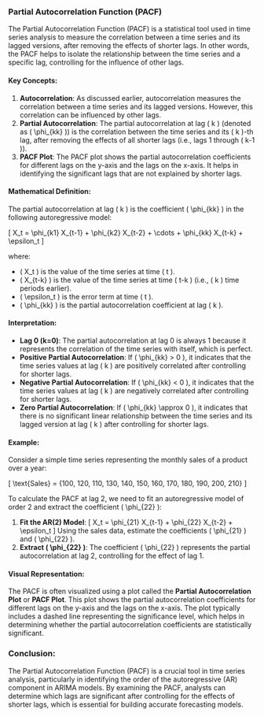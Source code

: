 ### Partial Autocorrelation Function (PACF)

The Partial Autocorrelation Function (PACF) is a statistical tool used in time series analysis to measure the correlation between a time series and its lagged versions, after removing the effects of shorter lags. In other words, the PACF helps to isolate the relationship between the time series and a specific lag, controlling for the influence of other lags.

#### Key Concepts:

1. **Autocorrelation**: As discussed earlier, autocorrelation measures the correlation between a time series and its lagged versions. However, this correlation can be influenced by other lags.
2. **Partial Autocorrelation**: The partial autocorrelation at lag \( k \) (denoted as \( \phi_{kk} \)) is the correlation between the time series and its \( k \)-th lag, after removing the effects of all shorter lags (i.e., lags 1 through \( k-1 \)).
3. **PACF Plot**: The PACF plot shows the partial autocorrelation coefficients for different lags on the y-axis and the lags on the x-axis. It helps in identifying the significant lags that are not explained by shorter lags.

#### Mathematical Definition:

The partial autocorrelation at lag \( k \) is the coefficient \( \phi_{kk} \) in the following autoregressive model:

\[
X_t = \phi_{k1} X_{t-1} + \phi_{k2} X_{t-2} + \cdots + \phi_{kk} X_{t-k} + \epsilon_t
\]

where:

- \( X_t \) is the value of the time series at time \( t \).
- \( X_{t-k} \) is the value of the time series at time \( t-k \) (i.e., \( k \) time periods earlier).
- \( \epsilon_t \) is the error term at time \( t \).
- \( \phi_{kk} \) is the partial autocorrelation coefficient at lag \( k \).

#### Interpretation:

- **Lag 0 (k=0)**: The partial autocorrelation at lag 0 is always 1 because it represents the correlation of the time series with itself, which is perfect.
- **Positive Partial Autocorrelation**: If \( \phi_{kk} > 0 \), it indicates that the time series values at lag \( k \) are positively correlated after controlling for shorter lags.
- **Negative Partial Autocorrelation**: If \( \phi_{kk} < 0 \), it indicates that the time series values at lag \( k \) are negatively correlated after controlling for shorter lags.
- **Zero Partial Autocorrelation**: If \( \phi_{kk} \approx 0 \), it indicates that there is no significant linear relationship between the time series and its lagged version at lag \( k \) after controlling for shorter lags.

#### Example:

Consider a simple time series representing the monthly sales of a product over a year:

\[
\text{Sales} = \{100, 120, 110, 130, 140, 150, 160, 170, 180, 190, 200, 210\}
\]

To calculate the PACF at lag 2, we need to fit an autoregressive model of order 2 and extract the coefficient \( \phi_{22} \):

1. **Fit the AR(2) Model**:
   \[
   X_t = \phi_{21} X_{t-1} + \phi_{22} X_{t-2} + \epsilon_t
   \]
   Using the sales data, estimate the coefficients \( \phi_{21} \) and \( \phi_{22} \).
2. **Extract \( \phi_{22} \)**:
   The coefficient \( \phi_{22} \) represents the partial autocorrelation at lag 2, controlling for the effect of lag 1.

#### Visual Representation:

The PACF is often visualized using a plot called the **Partial Autocorrelation Plot** or **PACF Plot**. This plot shows the partial autocorrelation coefficients for different lags on the y-axis and the lags on the x-axis. The plot typically includes a dashed line representing the significance level, which helps in determining whether the partial autocorrelation coefficients are statistically significant.

### Conclusion:

The Partial Autocorrelation Function (PACF) is a crucial tool in time series analysis, particularly in identifying the order of the autoregressive (AR) component in ARIMA models. By examining the PACF, analysts can determine which lags are significant after controlling for the effects of shorter lags, which is essential for building accurate forecasting models.
